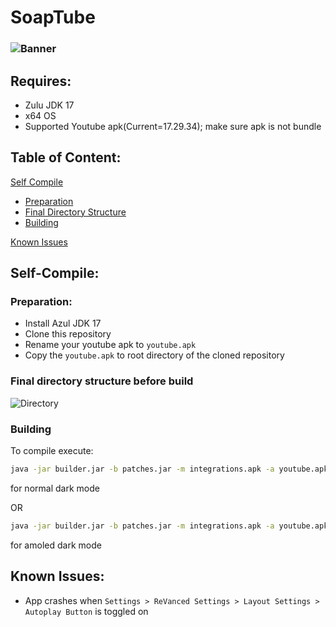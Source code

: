 # SoapTube
### ![Banner](https://user-images.githubusercontent.com/80191638/183302385-0714ffc2-8c60-4c90-8f6e-342c8eebab51.jpg)
## Requires:
- Zulu JDK 17
- x64 OS
- Supported Youtube apk(Current=17.29.34); make sure apk is not bundle

## Table of Content:
[Self Compile](#self-compile)
- [Preparation](#preparation)
- [Final Directory Structure](#fd)
- [Building](#building)

[Known Issues](#known_issues)

## Self-Compile:
### Preparation:

- Install Azul JDK 17
- Clone this repository
- Rename your youtube apk to ```youtube.apk```
- Copy the ```youtube.apk``` to root directory of the cloned repository
<a name="fd"/>

### Final directory structure before build
![Directory](https://user-images.githubusercontent.com/80191638/183302014-fa0f28d5-59aa-41f5-be13-33645d51bc1e.png)


### Building
To compile execute:

```bat
java -jar builder.jar -b patches.jar -m integrations.apk -a youtube.apk -o soaptube.apk -e amoled 
```
for normal dark mode

OR

```bat
java -jar builder.jar -b patches.jar -m integrations.apk -a youtube.apk -o soaptube.apk 
``` 
for amoled dark mode

<a name="known_issues"/>

## Known Issues:

- App crashes when ```Settings > ReVanced Settings > Layout Settings > Autoplay Button``` is toggled on
